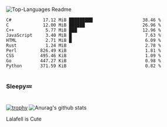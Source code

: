 #

![Top-Languages Readme](https://github.com/MogsFriend/MogsFriend/workflows/Top-Languages%20Readme/badge.svg)

<!--START_SECTION:top_language-->
```text
C#            17.12 MiB █████████                   38.46 %
C             12.00 MiB ██████                      26.96 %
C++            5.77 MiB ███                         12.96 %
JavaScript     3.40 MiB █                            7.63 %
HTML           2.71 MiB █                            6.09 %
Rust           1.24 MiB                              2.78 %
Perl         826.49 KiB                              1.81 %
CSS          495.46 KiB                              1.09 %
Go           447.27 KiB                              0.98 %
Python       371.59 KiB                              0.82 %
```
<!--END_SECTION:top_language-->

#
### Sleepy💤
#
[![trophy](https://github-profile-trophy.vercel.app/?username=MogsFriend&theme=onedark)](https://github.com/ryo-ma/github-profile-trophy)
![Anurag's github stats](https://github-readme-stats.vercel.app/api?username=MogsFriend&hide=prs,issues,contribs&count_private=true)

Lalafell is Cute
<!--
**MogsFriend/MogsFriend** is a ✨ _special_ ✨ repository because its `README.md` (this file) appears on your GitHub profile.

Here are some ideas to get you started:

- 🔭 I’m currently working on ...
- 🌱 I’m currently learning ...
- 👯 I’m looking to collaborate on ...
- 🤔 I’m looking for help with ...
- 💬 Ask me about ...
- 📫 How to reach me: ...
- 😄 Pronouns: ...
- ⚡ Fun fact: ...
-->
